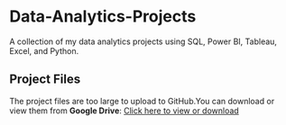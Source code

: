 # Data-Analytics-Projects
A collection of my data analytics projects using SQL, Power BI, Tableau, Excel, and Python.
## Project Files
The project files are too large to upload to GitHub.You can download or view them from **Google Drive**:
[Click here to view or download](https://drive.google.com/drive/folders/1g4dNmWMRnmsnrma-BwB4ZMv8C-Q4JQGn?usp=sharing)
